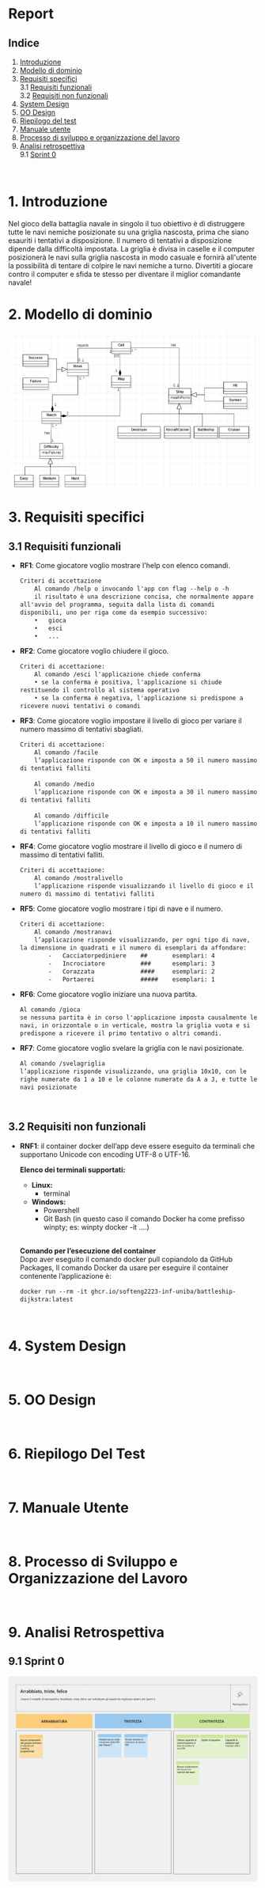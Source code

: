 # Report
## Indice
1. [Introduzione](#1-introduzione)
2. [Modello di dominio](#2-modello-di-dominio)
3. [Requisiti specifici](#3-requisiti-specifici) <br>
    3.1 [Requisiti funzionali](#31-requisiti-funzionali) <br>
    3.2 [Requisiti non funzionali](#32-requisiti-non-funzionali)
4. [System Design](#4-system-design)
5. [OO Design](#5-oo-design)
6. [Riepilogo del test](#6-riepilogo-del-test)
7. [Manuale utente](#7-manuale-utente)
8. [Processo di sviluppo e organizzazione del lavoro](#8-processo-di-sviluppo-e-organizzazione-del-lavoro)
9. [Analisi retrospettiva](#9-analisi-retrospettiva) <br>
    9.1 [Sprint 0](#91-sprint-0)
    
<br>

# **1. Introduzione**

Nel gioco della battaglia navale in singolo il tuo obiettivo è di distruggere tutte le navi nemiche posizionate su una griglia nascosta, prima che siano esauriti i tentativi a disposizione. Il numero di tentativi a disposizione dipende dalla difficoltà impostata. La griglia è divisa in caselle e il computer posizionerà le navi sulla griglia nascosta in modo casuale e fornirà all'utente la possibilità di tentare di colpire le navi nemiche a turno. Divertiti a giocare contro il computer e sfida te stesso per diventare il miglior comandante navale!

# **2. Modello di dominio**

![Diagramma classi](./img/Diagramma_classi.png)
<br>

# **3. Requisiti specifici**

## **3.1 Requisiti funzionali**

- **RF1**: Come giocatore voglio mostrare l'help con elenco comandi.

    ```
    Criteri di accettazione
        Al comando /help o invocando l'app con flag --help o -h
        il risultato è una descrizione concisa, che normalmente appare all'avvio del programma, seguita dalla lista di comandi disponibili, uno per riga come da esempio successivo:
        •	gioca
        •	esci
        •	...
    ```

- **RF2**: Come giocatore voglio chiudere il gioco.

    ```
    Criteri di accettazione:
        Al comando /esci l'applicazione chiede conferma 
        • se la conferma è positiva, l'applicazione si chiude restituendo il controllo al sistema operativo
        • se la conferma è negativa, l'applicazione si predispone a ricevere nuovi tentativi o comandi
    ```

- **RF3**: Come giocatore voglio impostare il livello di gioco per variare il numero massimo di tentativi sbagliati.

    ```
    Criteri di accettazione:
        Al comando /facile 
        l’applicazione risponde con OK e imposta a 50 il numero massimo di tentativi falliti

        Al comando /medio 
        l’applicazione risponde con OK e imposta a 30 il numero massimo di tentativi falliti

        Al comando /difficile 
        l’applicazione risponde con OK e imposta a 10 il numero massimo di tentativi falliti
    ```

- **RF4**: Come giocatore voglio mostrare il livello di gioco e il numero di massimo di tentativi falliti.

    ```
    Criteri di accettazione:
        Al comando /mostralivello 
        l’applicazione risponde visualizzando il livello di gioco e il numero di massimo di tentativi falliti
    ```

- **RF5**: Come giocatore voglio mostrare i tipi di nave e il numero.

    ```
    Criteri di accettazione:
        Al comando /mostranavi 
        l’applicazione risponde visualizzando, per ogni tipo di nave, la dimensione in quadrati e il numero di esemplari da affondare:
            -	Cacciatorpediniere    ##       esemplari: 4
            -	Incrociatore          ###      esemplari: 3 
            -	Corazzata             ####     esemplari: 2 
            -	Portaerei             #####    esemplari: 1 
    ```

- **RF6**: Come giocatore voglio iniziare una nuova partita.

    ```
    Al comando /gioca 
    se nessuna partita è in corso l'applicazione imposta causalmente le navi, in orizzontale o in verticale, mostra la griglia vuota e si predispone a ricevere il primo tentativo o altri comandi.
    ```

- **RF7**: Come giocatore voglio svelare la griglia con le navi posizionate.

    ```
    Al comando /svelagriglia 
    l’applicazione risponde visualizzando, una griglia 10x10, con le righe numerate da 1 a 10 e le colonne numerate da A a J, e tutte le navi posizionate  
    ```
<br>

## **3.2 Requisiti non funzionali**
- **RNF1**: il container docker dell’app deve essere eseguito da terminali che supportano Unicode con encoding UTF-8 o UTF-16.

    **Elenco dei terminali supportati:**
    - **Linux:**
        - terminal
    - **Windows:**
        - Powershell
        - Git Bash (in questo caso il comando Docker ha come prefisso winpty; es: winpty docker -it ....)
    
    <br>

    **Comando per l’esecuzione del container** <br>
    Dopo aver eseguito il comando docker pull copiandolo da GitHub Packages, Il comando Docker da usare per eseguire il container contenente l’applicazione è:
    ```
    docker run --rm -it ghcr.io/softeng2223-inf-uniba/battleship-dijkstra:latest
    ```
<br>

# **4. System Design**
<br>

# **5. OO Design**
<br>

# **6. Riepilogo Del Test**
<br>

# **7. Manuale Utente**
<br>

# **8. Processo di Sviluppo e Organizzazione del Lavoro**
<br>

# **9. Analisi Retrospettiva**

## **9.1 Sprint 0**

![Analisi retrospettiva sprint 0](./img/Analisi_retrospettiva_sprint_0.png)

